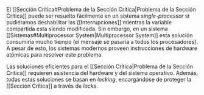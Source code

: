El [[Sección Crítica#Problema de la Sección Crítica|Problema de la Sección Crítica]] puede ser resuelto fácilmente en un sistema *single-processor* si pudiéramos deshabilitar las [[Interrupciones]] mientras la variable compartida esta siendo modificada. Sin embargo, en un sistema [[Sistemas#Multiprocessor System|Multiprocessor System]] esta solución consumiría mucho tiempo (el mensaje se pasaría a todos los procesadores).
A pesar de esto, los sistemas modernos proveen instrucciones de hardware atómicas para resolver este problema.

Las soluciones eficientes para el [[Sección Crítica|Problema de la Sección Crítica]] requieren asistencia del hardware y del sistema operativo. Además, todas estas soluciones se basan en *locking*, encargándose de proteger la [[Sección Crítica]] a través de *locks*.
